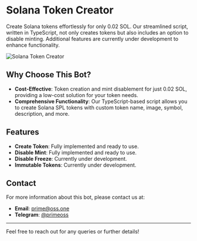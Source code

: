 # Solana Token Creator

Create Solana tokens effortlessly for only 0.02 SOL. Our streamlined script, written in TypeScript, not only creates tokens but also includes an option to disable minting. Additional features are currently under development to enhance functionality.

![Solana Token Creator](https://i.ibb.co/vhhYT4W/solana-token-creator.png)

## Why Choose This Bot?

- **Cost-Effective**: Token creation and mint disablement for just 0.02 SOL, providing a low-cost solution for your token needs.
- **Comprehensive Functionality**: Our TypeScript-based script allows you to create Solana SPL tokens with custom token name, image, symbol, description, and more.

## Features

- **Create Token**: Fully implemented and ready to use.
- **Disable Mint**: Fully implemented and ready to use.
- **Disable Freeze**: Currently under development.
- **Immutable Tokens**: Currently under development.

## Contact

For more information about this bot, please contact us at:

- **Email**: [prime@oss.one](mailto:prime@oss.one)
- **Telegram**: [@primeoss](https://t.me/primeoss)

---

Feel free to reach out for any queries or further details!
